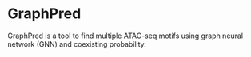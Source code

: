 # GraphPred
 GraphPred is a tool to find multiple ATAC-seq motifs using graph neural network (GNN) and coexisting probability.
